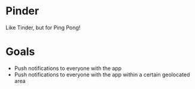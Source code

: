 # Pinder

Like Tinder, but for Ping Pong!

# Goals

- Push notifications to everyone with the app
- Push notifications to everyone with the app within a certain geolocated area
